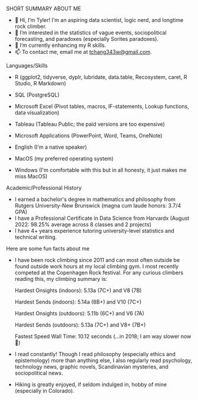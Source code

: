 SHORT SUMMARY ABOUT ME

- 👋 Hi, I’m Tyler! I'm an aspiring data scientist, logic nerd, and longtime rock climber.
- 👀 I’m interested in the statistics of vague events, sociopolitical forecasting, and paradoxes (especially Sorites paradoxes).
- 🌱 I’m currently enhancing my R skills.
- 📫 To contact me, email me at tchang343w@gmail.com. 

Languages/Skills

- R (ggplot2, tidyverse, dyplr, lubridate, data.table, Recosystem, caret, R Studio, R Markdown)
- SQL (PostgreSQL)
- Microsoft Excel (Pivot tables, macros, IF-statements, Lookup functions, data visualization)
- Tableau (Tableau Public; the paid versions are too expensive)
- Microsoft Applications (PowerPoint, Word, Teams, OneNote)

- English (I'm a native speaker)

- MacOS (my preferred operating system)
- Windows (I'm comfortable with this but in all honesty, it just makes me miss MacOS)

Academic/Professional History

- I earned a bachelor's degree in mathematics and philosophy from Rutgers University-New Brunswick (magna cum laude honors: 3.7/4 GPA)
- I have a Professional Certificate in Data Science from Harvardx (August 2022: 98.25% average across 8 classes and 2 projects)
- I have 4+ years experience tutoring university-level statistics and technical writing.

Here are some fun facts about me

- I have been rock climbing since 2011 and can most often outside be found outside work hours at my local climbing gym. I most recently competed at the Copenhagen Rock festival. For any curious climbers reading this, my climbing summary is:

  Hardest Onsights (indoors): 5.13a (7C+) and V8 (7B)
  
  Hardest Sends (indoors): 5.14a (8B+) and V10 (7C+)
  
  Hardest Onsights (outdoors): 5.11b (6C+) and V6 (7A)
  
  Hardest Sends (outdoors): 5.13a (7C+) and V8+ (7B+)
  
  Fastest Speed Wall Time: 10.12 seconds (...in 2018; I am way slower now 🐢)
  
- I read constantly! Though I read philosophy (especially ethics and epistemology) more than anything else, I also regularly read psychology, technology news, graphic novels, Scandinavian mysteries, and sociopolitical news.
- Hiking is greatly enjoyed, if seldom indulged in, hobby of mine (especially in Colorado).
